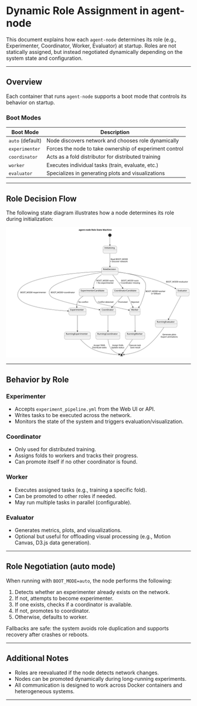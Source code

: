 # Dynamic Role Assignment in agent-node

This document explains how each `agent-node` determines its role (e.g., Experimenter, Coordinator, Worker, Evaluator) at startup. Roles are not statically assigned, but instead negotiated dynamically depending on the system state and configuration.

---

## Overview

Each container that runs `agent-node` supports a boot mode that controls its behavior on startup.

### Boot Modes

| Boot Mode        | Description                                                        |
|------------------|--------------------------------------------------------------------|
| `auto` (default) | Node discovers network and chooses role dynamically               |
| `experimenter`   | Forces the node to take ownership of experiment control           |
| `coordinator`    | Acts as a fold distributor for distributed training               |
| `worker`         | Executes individual tasks (train, evaluate, etc.)                 |
| `evaluator`      | Specializes in generating plots and visualizations                |

---

## Role Decision Flow

The following state diagram illustrates how a node determines its role during initialization:

![Role State Machine](../../rendered/diagrams/agent_role_state.svg)

---

## Behavior by Role

### Experimenter
- Accepts `experiment_pipeline.yml` from the Web UI or API.
- Writes tasks to be executed across the network.
- Monitors the state of the system and triggers evaluation/visualization.

### Coordinator
- Only used for distributed training.
- Assigns folds to workers and tracks their progress.
- Can promote itself if no other coordinator is found.

### Worker
- Executes assigned tasks (e.g., training a specific fold).
- Can be promoted to other roles if needed.
- May run multiple tasks in parallel (configurable).

### Evaluator
- Generates metrics, plots, and visualizations.
- Optional but useful for offloading visual processing (e.g., Motion Canvas, D3.js data generation).

---

## Role Negotiation (auto mode)

When running with `BOOT_MODE=auto`, the node performs the following:

1. Detects whether an experimenter already exists on the network.
2. If not, attempts to become experimenter.
3. If one exists, checks if a coordinator is available.
4. If not, promotes to coordinator.
5. Otherwise, defaults to worker.

Fallbacks are safe: the system avoids role duplication and supports recovery after crashes or reboots.

---

## Additional Notes

- Roles are reevaluated if the node detects network changes.
- Nodes can be promoted dynamically during long-running experiments.
- All communication is designed to work across Docker containers and heterogeneous systems.

---

